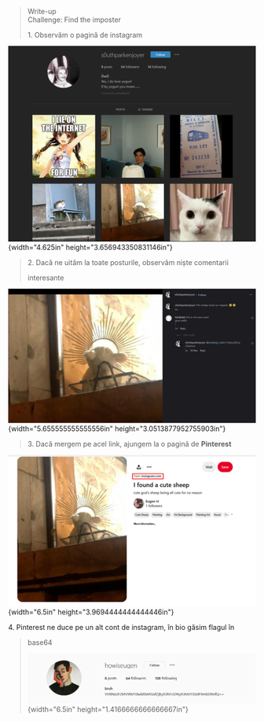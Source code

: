 > Write-up\
> Challenge: Find the imposter
>
> 1\. Observăm o pagină de instagram

![](vertopal_fe1fdb5d31f249a68e3058db547325a7/media/image1.png){width="4.625in"
height="3.656943350831146in"}

> 2\. Dacă ne uităm la toate posturile, observăm niște comentarii
>
> interesante

![](vertopal_fe1fdb5d31f249a68e3058db547325a7/media/image2.png){width="5.655555555555556in"
height="3.0513877952755903in"}

> 3\. Dacă mergem pe acel link, ajungem la o pagină de **Pinterest**

![](vertopal_fe1fdb5d31f249a68e3058db547325a7/media/image3.png){width="6.5in"
height="3.9694444444444446in"}

4\. Pinterest ne duce pe un alt cont de instagram, în bio găsim flagul
în

> base64
>
> ![](vertopal_fe1fdb5d31f249a68e3058db547325a7/media/image4.png){width="6.5in"
> height="1.4166666666666667in"}
